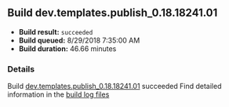 ## Build dev.templates.publish_0.18.18241.01
- **Build result:** `succeeded`
- **Build queued:** 8/29/2018 7:35:00 AM
- **Build duration:** 46.66 minutes
### Details
Build [dev.templates.publish_0.18.18241.01](https://winappstudio.visualstudio.com/web/build.aspx?pcguid=a4ef43be-68ce-4195-a619-079b4d9834c2&builduri=vstfs%3a%2f%2f%2fBuild%2fBuild%2f26168) succeeded
Find detailed information in the [build log files](https://uwpctdiags.blob.core.windows.net/buildlogs/dev.templates.publish_0.18.18241.01_logs.zip)
